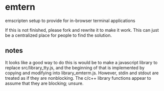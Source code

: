 # emtern
emscripten setup to provide for in-browser terminal applications

If this is not finished, please fork and rewrite it to make it work.  This can just be a centralized place for people to find the solution.


## notes
It looks like a good way to do this is would be to make a javascript library to replace src/library_tty.js, and
the beginning of that is implemented by copying and modifying into library_emterm.js.
However, stdin and stdout are treated as if they are nonblocking.  The c/c++ library functions appear to assume
that they are blocking; unsure.
